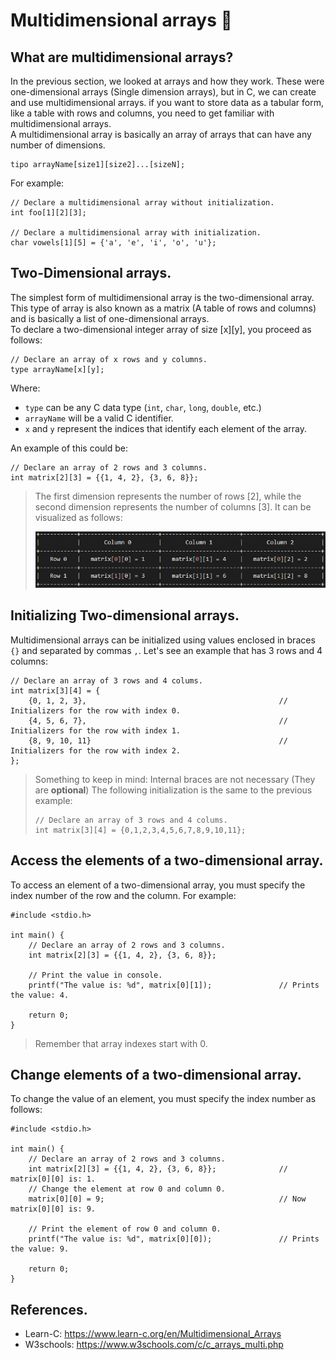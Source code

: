 # Multidimensional arrays 📰
## What are multidimensional arrays?
In the previous section, we looked at arrays and how they work. These were one-dimensional arrays (Single dimension arrays), but in C, we can create and use multidimensional arrays. if you want to store data as a tabular form, like a table with rows and columns, you need to get familiar with multidimensional arrays.<br>
A multidimensional array is basically an array of arrays that can have any number of dimensions.
```
tipo arrayName[size1][size2]...[sizeN];
```

For example:
```
// Declare a multidimensional array without initialization.
int foo[1][2][3];

// Declare a multidimensional array with initialization.
char vowels[1][5] = {'a', 'e', 'i', 'o', 'u'};
```

## Two-Dimensional arrays.
The simplest form of multidimensional array is the two-dimensional array. This type of array is also known as a matrix (A table of rows and columns) and is basically a list of one-dimensional arrays.<br>
To declare a two-dimensional integer array of size [x][y], you proceed as follows:
```
// Declare an array of x rows and y columns.
type arrayName[x][y];
```
Where:
- `type` can be any C data type (`int`, `char`, `long`, `double`, etc.)
- `arrayName` will be a valid C identifier.
- `x` and `y` represent the indices that identify each element of the array.

An example of this could be:
```
// Declare an array of 2 rows and 3 columns.
int matrix[2][3] = {{1, 4, 2}, {3, 6, 8}};
```

> The first dimension represents the number of rows [2], while the second dimension represents the number of columns [3]. It can be visualized as follows:
>
> ![](MultidimensionalArray.png)

## Initializing Two-dimensional arrays.
Multidimensional arrays can be initialized using values enclosed in braces `{}` and separated by commas `,`. Let's see an example that has 3 rows and 4 columns:
```
// Declare an array of 3 rows and 4 colums.
int matrix[3][4] = {
    {0, 1, 2, 3},                                           // Initializers for the row with index 0.
    {4, 5, 6, 7},                                           // Initializers for the row with index 1.
    {8, 9, 10, 11}                                          // Initializers for the row with index 2.
};
```
> Something to keep in mind: Internal braces are not necessary (They are **optional**) The following initialization is the same to the previous example:
> ```
> // Declare an array of 3 rows and 4 colums.
> int matrix[3][4] = {0,1,2,3,4,5,6,7,8,9,10,11};
> ```

## Access the elements of a two-dimensional array.
To access an element of a two-dimensional array, you must specify the index number of the row and the column. For example:
```
#include <stdio.h>

int main() {
    // Declare an array of 2 rows and 3 columns.
    int matrix[2][3] = {{1, 4, 2}, {3, 6, 8}};

    // Print the value in console.
    printf("The value is: %d", matrix[0][1]);               // Prints the value: 4.

    return 0;
}
```
> Remember that array indexes start with 0.

## Change elements of a two-dimensional array.
To change the value of an element, you must specify the index number as follows:
```
#include <stdio.h>

int main() {
    // Declare an array of 2 rows and 3 columns.
    int matrix[2][3] = {{1, 4, 2}, {3, 6, 8}};              // matrix[0][0] is: 1.
    // Change the element at row 0 and column 0.
    matrix[0][0] = 9;                                       // Now matrix[0][0] is: 9.

    // Print the element of row 0 and column 0.
    printf("The value is: %d", matrix[0][0]);               // Prints the value: 9.

    return 0;
}
```

## References.
- Learn-C: https://www.learn-c.org/en/Multidimensional_Arrays
- W3schools: https://www.w3schools.com/c/c_arrays_multi.php